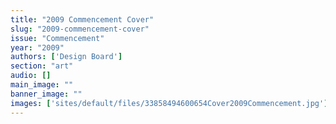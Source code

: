 ```yaml
---
title: "2009 Commencement Cover"
slug: "2009-commencement-cover"
issue: "Commencement"
year: "2009"
authors: ['Design Board']
section: "art"
audio: []
main_image: ""
banner_image: ""
images: ['sites/default/files/33858494600654Cover2009Commencement.jpg']
---
```

